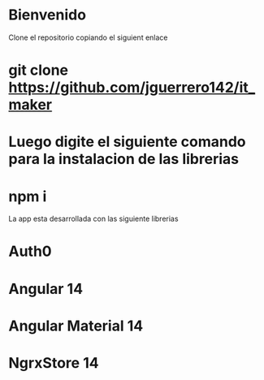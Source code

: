 # Bienvenido

Clone el repositorio copiando el siguient enlace

# git clone https://github.com/jguerrero142/it_maker

# Luego digite el siguiente comando para la instalacion de las librerias
# npm i

La app esta desarrollada con las siguiente librerias
# Auth0
# Angular 14
# Angular Material 14
# NgrxStore 14
